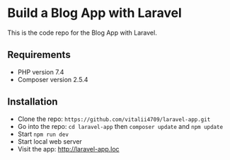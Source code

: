 # Build a Blog App with Laravel 

This is the code repo for the Blog App with Laravel.

## Requirements

- PHP version 7.4 
- Composer version 2.5.4 

## Installation

- Clone the repo: `https://github.com/vitalii4709/laravel-app.git`
- Go into the repo: `cd laravel-app` then `composer update`
    and `npm update`
- Start `npm run dev`
- Start  local web server
- Visit the app: <http://laravel-app.loc>

